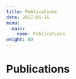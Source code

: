 ```yaml
---
title: Publications
date: 2017-05-16
menu:
  main:
    name: Publications
weight: 80
---
```


# Publications